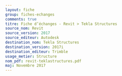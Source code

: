 ```yaml
--- 
layout: fiche 
group: fiches-echanges 
comments: true 
titre: Fiche d’échanges - Revit > Tekla Structures 
source_nom: Revit 
source_version: 2017 
source_editeur: Autodesk 
destination_nom: Tekla Structures 
destination_version: 2017i 
destination_editeur: Trimble 
usage_metier: Structure 
nom_pdf: revit-teklastructures.pdf 
maj: Novembre 2017 
---
```

